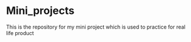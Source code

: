 # Mini_projects
This is the repository for my mini project which is used to practice for real life product
